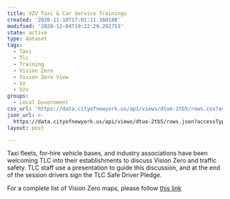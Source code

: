 ```yaml
---
title: VZV_Taxi & Car Service Trainings
created: '2020-11-10T17:01:11.160188'
modified: '2020-12-04T19:22:29.292753'
state: active
type: dataset
tags:
  - Taxi
  - Tlc
  - Training
  - Vision Zero
  - Vision Zero View
  - Vz
  - Vzv
groups:
  - Local Government
csv_url: 'https://data.cityofnewyork.us/api/views/dtue-2tb5/rows.csv?accessType=DOWNLOAD'
json_url: >-
  https://data.cityofnewyork.us/api/views/dtue-2tb5/rows.json?accessType=DOWNLOAD
layout: post

---
```

Taxi fleets, for-hire vehicle bases, and industry associations have been welcoming TLC into their establishments to discuss Vision Zero and traffic safety. TLC staff use a presentation to guide this discussion, and at the end of the session drivers sign the TLC Safe Driver Pledge.

For a complete list of Vision Zero maps, please follow <a href="https://data.cityofnewyork.us/browse?q=vzv&sortBy=last_modified&utf8=%E2%9C%93">this link</a>
